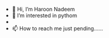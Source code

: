 - 👋 Hi, I’m Haroon Nadeem
- 👀 I’m interested in pythom
-
- 📫 How to reach me just pending......

<!---
haroon503/haroon503 is a ✨ special ✨ repository because its `README.md` (this file) appears on your GitHub profile.
You can click the Preview link to take a look at your changes.
--->
